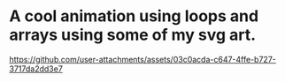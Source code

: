 <h1>A cool animation using loops and arrays using some of my svg art.</h1>





https://github.com/user-attachments/assets/03c0acda-c647-4ffe-b727-3717da2dd3e7

